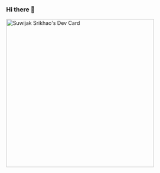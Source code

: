 ### Hi there 👋

<a href="https://app.daily.dev/Aniwows"><img src="https://api.daily.dev/devcards/27ca0737148743c49b333f7753cb633d.png?r=7qf" width="400" alt="Suwijak Srikhao's Dev Card"/></a>
<!--
**tes20545/tes20545** is a ✨ _special_ ✨ repository because its `README.md` (this file) appears on your GitHub profile.

Here are some ideas to get you started:

- 🔭 I’m currently working on ...
- 🌱 I’m currently learning ...
- 👯 I’m looking to collaborate on ...
- 🤔 I’m looking for help with ...
- 💬 Ask me about ...
- 📫 How to reach me: ...
- 😄 Pronouns: ...
- ⚡ Fun fact: ...
-->
